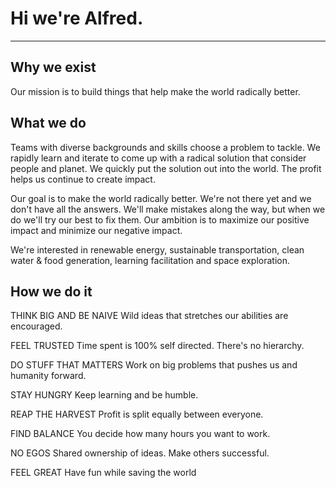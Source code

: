 # Hi we're Alfred.

---

## Why we exist 
Our mission is to build things that help make the world radically better.  


## What we do
Teams with diverse backgrounds and skills choose a problem to tackle. We rapidly learn and iterate to come up with a radical solution that consider people and planet. We quickly put the solution out into the world. The profit helps us continue to create impact.

Our goal is to make the world radically better. We're not there yet and we don't have all the answers. We'll make mistakes along the way, but when we do we'll try our best to fix them. Our ambition is to maximize our positive impact and minimize our negative impact. 

We're interested in renewable energy, sustainable transportation, clean water & food generation, learning facilitation and space exploration. 



## How we do it

THINK BIG AND BE NAIVE
Wild ideas that stretches our abilities are encouraged.

FEEL TRUSTED
Time spent is 100% self directed. There's no hierarchy.

DO STUFF THAT MATTERS
Work on big problems that pushes us and humanity forward.

STAY HUNGRY
Keep learning and be humble.

REAP THE HARVEST
Profit is split equally between everyone.

FIND BALANCE
You decide how many hours you want to work.

NO EGOS
Shared ownership of ideas. Make others successful.

FEEL GREAT
Have fun while saving the world
